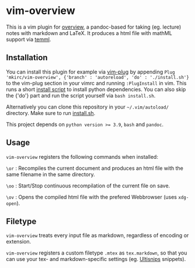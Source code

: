# vim-overview

This is a vim plugin for [overview](https://github.com/mkirc/overview.git),
a pandoc-based for taking (eg. lecture) notes with markdown and LaTeX.
It produces a html file with mathML support via [temml](https://temml.org).

## Installation

You can install this plugin for example via
[vim-plug](https://github.com/junegunn/vim-plug)
by appending `Plug 'mkirc/vim-overview', {'branch' : 'autoreload', 'do' : './install.sh'}` to the
vim-plug section in your vimrc and running `:PlugInstall`
in vim. This runs a short [install script](https://github.com/mkirc/vim-overview/blob/main/install.sh)
to install python dependencies. You can also skip the {'do'} part and run the
script yourself via `bash install.sh`.

Alternatively you can clone this repository
in your `~/.vim/autoload/` directory. Make sure to
run [install.sh](https://github.com/mkirc/vim-overview/blob/main/install.sh).

This project depends on `python version >= 3.9`, `bash` and
`pandoc`.

## Usage

`vim-overview` registers the following commands
when installed:

`\or` : Recompiles the current document and produces
an html file with the same filename in the same directory.

`\oo` : Start/Stop continuous recompilation of the current
file on save.

`\ov` : Opens the compiled html file with the prefered
Webbrowser (uses `xdg-open`).

## Filetype

`vim-overview` treats every input file as markdown, regardless of
encoding or extension.

`vim-overview` registers a custom filetype `.mtex` as `tex.markdown`,
so that you can use your tex- and markdown-specific settings (eg.
[Ultisnips](https://github.com/SirVer/ultisnips) snippets).
